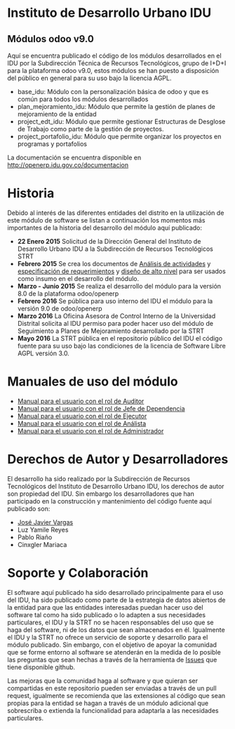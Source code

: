 # Instituto de Desarrollo Urbano IDU
## Módulos odoo v9.0

Aquí se encuentra publicado el código de los módulos desarrollados en el IDU por la Subdirección Técnica de Recursos Tecnológicos, grupo de I+D+I para la plataforma odoo v9.0, estos módulos se han puesto a disposición del público en general para su uso bajo la licencia AGPL.

- base_idu: Módulo con la personalización básica de odoo y que es común para todos los módulos desarrollados
- plan_mejoramiento_idu: Módulo que permite la gestión de planes de mejoramiento de la entidad
- project_edt_idu: Módulo que permite gestionar Estructuras de Desglose de Trabajo como parte de la gestión de proyectos.
- project_portafolio_idu: Módulo que permite organizar los proyectos en programas y portafolios

La documentación se encuentra disponible en http://openerp.idu.gov.co/documentacion

# Historia

Debido al interés de las diferentes entidades del distrito en la utilización de este módulo de software se listan a continuación los momentos más importantes de la historia del desarrollo del módulo aquí publicado:

- **22 Enero 2015** Solicitud de la Dirección General del Instituto de Desarrollo Urbano IDU a la Subdirección de Recursos Tecnológicos STRT
- **Febrero 2015** Se crea los documentos de [Análisis de actividades](https://openerp.idu.gov.co/documentacion/chie/planes_de_mejoramiento/analisis_actividades.html) y [especificación de requerimientos](https://openerp.idu.gov.co/documentacion/chie/planes_de_mejoramiento/especificacion_requerimientos.html) y [diseño de alto nivel](https://openerp.idu.gov.co/documentacion/chie/planes_de_mejoramiento/diseno_alto_nivel.html) para ser usados como insumo en el desarrollo del módulo.
- **Marzo - Junio 2015** Se realiza el desarrollo del módulo para la versión 8.0 de la plataforma odoo/openerp
- **Febrero 2016** Se pública para uso interno del IDU el módulo para la versión 9.0 de odoo/openerp
- **Marzo 2016** La Oficina Asesora de Control Interno de la Universidad Distrital solicita al IDU permiso para poder hacer uso del módulo de Seguimiento a Planes de Mejoramiento desarrollado por la STRT
- **Mayo 2016** La STRT pública en el repositorio público del IDU el código fuente para su uso bajo las condiciones de la licencia de Software Libre AGPL versión 3.0.

# Manuales de uso del módulo

- [Manual para el usuario con el rol de Auditor](https://openerp.idu.gov.co/documentacion/chie/planes_de_mejoramiento/documentacion/usuario_oci.html)
- [Manual para el usuario con el rol de Jefe de Dependencia](https://openerp.idu.gov.co/documentacion/chie/planes_de_mejoramiento/documentacion/usuario_jefed.html)
- [Manual para el usuario con el rol de Ejecutor](https://openerp.idu.gov.co/documentacion/chie/planes_de_mejoramiento/documentacion/usuario_ejecutor.html)
- [Manual para el usuario con el rol de Análista](https://openerp.idu.gov.co/documentacion/chie/planes_de_mejoramiento/documentacion/usuario_analista.html)
- [Manual para el usuario con el rol de Administrador](https://openerp.idu.gov.co/documentacion/chie/planes_de_mejoramiento/documentacion/usuario_administradro.html)

# Derechos de Autor y Desarrolladores

El desarrollo ha sido realizado por la Subdirección de Recursos Tecnológicos del Instituto de Desarrollo Urbano IDU, los derechos de autor son propiedad del IDU. Sin embargo los desarrolladores que han participado en la construcción y mantenimiento del código fuente aquí publicado son:

- [José Javier Vargas](https://jotavargas.github.io/)
- Luz Yamile Reyes
- Pablo Riaño
- Cinxgler Mariaca

# Soporte y Colaboración


El software aquí publicado ha sido desarrollado principalmente para el uso del IDU, ha sido publicado como parte de la estrategia de datos abiertos de la entidad para que las entidades interesadas puedan hacer uso del software tal como ha sido publicado o lo adapten a sus necesidades particulares, el IDU y la STRT no se hacen responsables del uso que se haga del software, ni de los datos que sean almacenados en él. Igualmente el IDU y la STRT no ofrece un servicio de soporte y desarrollo para el módulo publicado. Sin embargo, con el objetivo de apoyar la comunidad que se forme entorno al software se atenderán en la medida de lo posible las preguntas que sean hechas a través de la herramienta de [Issues](https://github.com/idu-bogota/odoo-idu-addons-publico/issues) que tiene disponible github.

Las mejoras que la comunidad haga al software y que quieran ser compartidas en este repositorio pueden ser enviadas a través de un pull request, igualmente se recomienda que las extensiones al código que sean propias para la entidad se hagan a través de un módulo adicional que sobrescriba o extienda la funcionalidad para adaptarla a las necesidades particulares.

